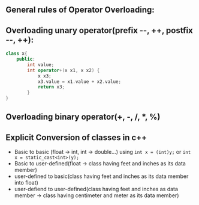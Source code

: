 ## General rules of Operator Overloading:

## Overloading unary operator(prefix --, ++, postfix --, ++):
```cpp
class x{
	public:
		int value;
		int operator+(x x1, x x2) {
			x x3;
			x3.value = x1.value + x2.value;
			return x3;
		}
}
```

## Overloading binary operator(+, -, /, *, %)

## Explicit Conversion of classes in c++
- Basic to basic (float -> int, int -> double...)
	using `int x = (int)y;` or `int x = static_cast<int>(y);`
- Basic to user-defined(float -> class having feet and inches as its data member)
- user-defined to basic(class having feet and inches as its data member into float)
- user-defiend to user-defined(class having feet and inches as data member -> class having centimeter and meter as its data member)